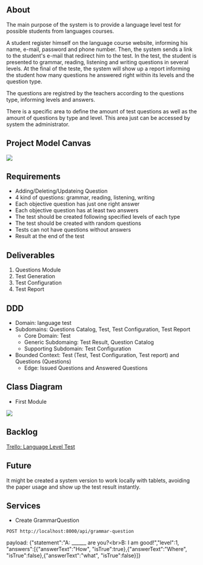 
## About

The main purpose of the system is to provide a language level test for possible students from languages courses. 

A student register himself on the language course website, informing his name, e-mail, password and phone number. Then, the system sends a link to the student's e-mail that redirect him to the test. In the test, the student is presented to grammar, reading, listening and writing questions in several levels. At the final of the teste, the system will show up a report informing the student how many questions he answered right within its levels and the question type.

The questions are registred by the teachers according to the questions type, informing levels and answers.

There is a specific area to define the amount of test questions as well as the amount of questions by type and level. This area just can be accessed by system the administrator. 


## Project Model Canvas

[![](https://imagizer.imageshack.com/v2/100x75q90/921/CVHWSA.png)](https://imageshack.com/a/img921/3483/CVHWSA.png)


## Requirements
- Adding/Deleting/Updateing Question
- 4 kind of questions: grammar, reading, listening, writing
- Each objective question has just one right answer
- Each objective question has at least two answers
- The test should be created following specified levels of each type
- The test should be created with random questions
- Tests can not have questions without answers
- Result at the end of the test

## Deliverables

1. Questions Module
2. Test Generation
3. Test Configuration
4. Test Report

## DDD
- Domain: language test
- Subdomains: Questions Catalog, Test, Test Configuration, Test Report
   - Core Domain: Test
   - Generic Subdomaing: Test Result, Question Catalog
   - Supporting Subdomain: Test Configuration
- Bounded Context: Test (Test, Test Configuration, Test report) and Questions (Questions)
   - Edge: Issued Questions and Answered Questions
   
## Class Diagram

- First Module

[![](https://imagizer.imageshack.com/v2/280x200q90/922/58p7NF.png)](https://imageshack.com/a/img922/3668/58p7NF.png)

## Backlog

[Trello: Language Level Test](https://trello.com/b/3gaHmPEv/language-level-test)

## Future

It might be created a system version to work locally with tablets, avoiding the paper usage and show up the test result instantly.

## Services

- Create GrammarQuestion
```
POST http://localhost:8000/api/grammar-question
```

payload: {"statement":"A: ______ are you?&lt;br&gt;B: I am good!","level":1, "answers":[{"answerText":"How", "isTrue":true},{"answerText":"Where", "isTrue":false},{"answerText":"what", "isTrue":false}]}



